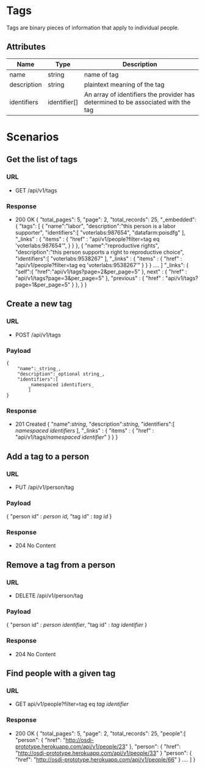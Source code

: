 # Tags
Tags are binary pieces of information that apply to individual people.

## Attributes
|Name	|Type	|Description
|---	|---	|---
|name	|string	|name of tag
|description	|string	|plaintext meaning of the tag
|identifiers	|identifier[]	|An array of identifiers the provider has determined to be associated with the tag

# Scenarios
## Get the list of tags
### URL
* GET /api/v1/tags
### Response

* 200 OK
	{
	"total\_pages": 5,
	"page": 2,
	"total\_records": 25,
	"\_embedded": {
		"tags": [
				{
					"name":"labor",
					"description":"this person is a labor supporter",
					"identifiers":[
						"voterlabs:987654",
						"datafarm:poisdfg"
					],
					"\_links" : {
						"items" : {
							"href" : "api/v1/people?filter=tag eq 'voterlabs:987654'",
						}
					}
				},
				{
					"name":"reproductive rights",
					"description":"this person supports a right to reproductive choice",
					"identifiers":[
						"voterlabs:9538267"
					],
					"\_links" : {
						"items" : {
							"href" : "api/v1/people?filter=tag eq 'voterlabs:9538267'"
						}
					}
				}
				....
			]
		 "\_links": {
	        "self":{
	        	"href":"api/v1/tags?page=2&per\_page=5"
	        	},
	    	next" : {
	            "href" : "api/v1/tags?page=3&per\_page=5"
	            },
	        "previous" : {
	            "href" : "api/v1/tags?page=1&per\_page=5"
	            }
	        },
	    }
	}

## Create a new tag
### URL
* POST /api/v1/tags
### Payload
	{
		"name":_string_,
		"description":_optional string_,
		"identifiers":[
			_namespaced identifiers_
			]
	}
### Response
* 201 Created
{
	"name":_string_,
	"description":_string_,
	"identifiers":[
		_namespaced identifiers_
	],
	"_links" : {
		"items" : {
			"href" : "api/v1/tags/_namespaced identifier_"
		}
	}
}

## Add a tag to a person
### URL
* PUT /api/v1/person/tag
### Payload
{
	"person id" : _person id_,
	"tag id" : _tag id_
}
### Response
* 204 No Content

## Remove a tag from a person
### URL
* DELETE /api/v1/person/tag
### Payload
{
	"person id" : _person identifier_,
	"tag id" : _tag identifier_
}
### Response
* 204 No Content

## Find people with a given tag
### URL
* GET api/v1/people?filter=tag eq _tag identifier_
### Response
* 200 OK
{
	"total_pages": 5,
	"page": 2,
	"total_records": 25,
	"people":[
		"person": {
          "href": "http://osdi-prototype.herokuapp.com/api/v1/people/23"
        },
        "person": {
          "href": "http://osdi-prototype.herokuapp.com/api/v1/people/33"
        }
        "person": {
          "href": "http://osdi-prototype.herokuapp.com/api/v1/people/66"
        }
        ....
	]
}

